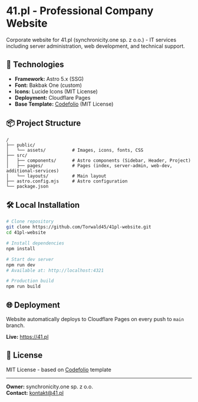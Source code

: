 # 41.pl - Professional Company Website

Corporate website for 41.pl (synchronicity.one sp. z o.o.) - IT services including server administration, web development, and technical support.

## 🚀 Technologies

- **Framework:** Astro 5.x (SSG)
- **Font:** Bakbak One (custom)
- **Icons:** Lucide Icons (MIT License)
- **Deployment:** Cloudflare Pages
- **Base Template:** [Codefolio](https://github.com/danielunited/codefolio) (MIT License)

## 📦 Project Structure
```
/
├── public/
│   └── assets/          # Images, icons, fonts, CSS
├── src/
│   ├── components/      # Astro components (Sidebar, Header, Project)
│   ├── pages/           # Pages (index, server-admin, web-dev, additional-services)
│   └── layouts/         # Main layout
├── astro.config.mjs     # Astro configuration
└── package.json
```

## 🛠️ Local Installation
```bash
# Clone repository
git clone https://github.com/Torwald45/41pl-website.git
cd 41pl-website

# Install dependencies
npm install

# Start dev server
npm run dev
# Available at: http://localhost:4321

# Production build
npm run build
```

## 🌐 Deployment

Website automatically deploys to Cloudflare Pages on every push to `main` branch.

**Live:** https://41.pl

## 📝 License

MIT License - based on [Codefolio](https://github.com/danielunited/codefolio) template

---

**Owner:** synchronicity.one sp. z o.o.  
**Contact:** kontakt@41.pl